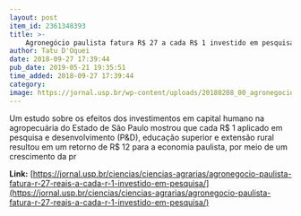 ```yaml
---
layout: post
item_id: 2361348393
title: >-
    Agronegócio paulista fatura R$ 27 a cada R$ 1 investido em pesquisa
author: Tatu D'Oquei
date: 2018-09-27 17:39:44
pub_date: 2019-05-21 19:35:51
time_added: 2018-09-27 17:39:44
category: 
image: https://jornal.usp.br/wp-content/uploads/20180208_00_agronegocio.jpg
---
```


Um estudo sobre os efeitos dos investimentos em capital humano na agropecuária do Estado de São Paulo mostrou que cada R$ 1 aplicado em pesquisa e desenvolvimento (P&D), educação superior e extensão rural resultou em um retorno de R$ 12 para a economia paulista, por meio de um crescimento da pr

**Link:** [https://jornal.usp.br/ciencias/ciencias-agrarias/agronegocio-paulista-fatura-r-27-reais-a-cada-r-1-investido-em-pesquisa/](https://jornal.usp.br/ciencias/ciencias-agrarias/agronegocio-paulista-fatura-r-27-reais-a-cada-r-1-investido-em-pesquisa/)

